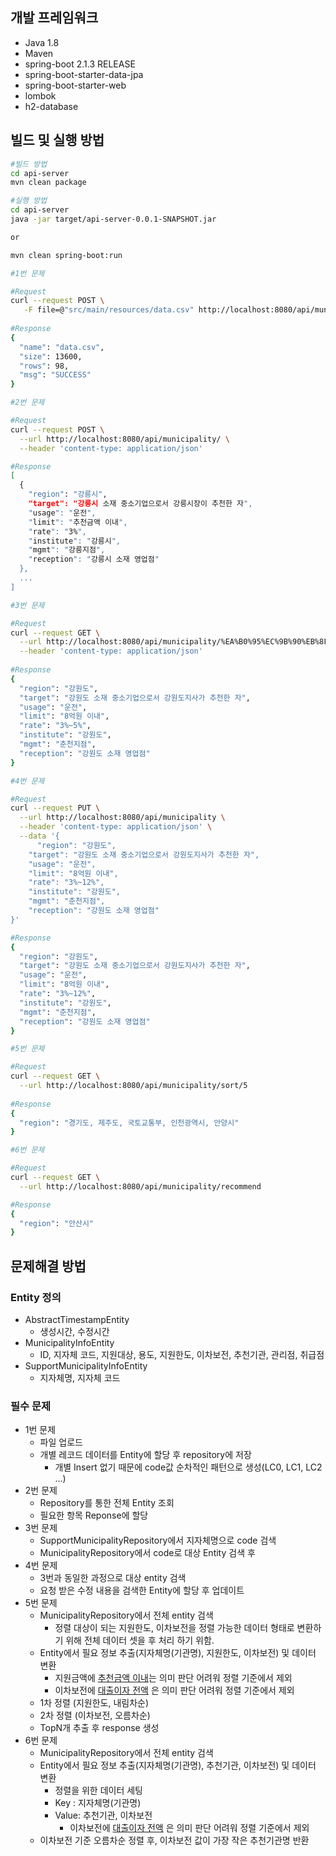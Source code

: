 ## 개발 프레임워크

- Java 1.8
- Maven
- spring-boot 2.1.3 RELEASE
- spring-boot-starter-data-jpa
- spring-boot-starter-web
- lombok
- h2-database



## 빌드 및 실행 방법

```bash
#빌드 방법
cd api-server
mvn clean package

#실행 방법
cd api-server
java -jar target/api-server-0.0.1-SNAPSHOT.jar

or 

mvn clean spring-boot:run
```



```bash
#1번 문제

#Request
curl --request POST \
   -F file=@"src/main/resources/data.csv" http://localhost:8080/api/municipality/upload
   
#Response
{
  "name": "data.csv",
  "size": 13600,
  "rows": 98,
  "msg": "SUCCESS"
}
```



```bash
#2번 문제

#Request
curl --request POST \
  --url http://localhost:8080/api/municipality/ \
  --header 'content-type: application/json'

#Response
[
  {
    "region": "강릉시",
    "target": "강릉시 소재 중소기업으로서 강릉시장이 추천한 자",
    "usage": "운전",
    "limit": "추천금액 이내",
    "rate": "3%",
    "institute": "강릉시",
    "mgmt": "강릉지점",
    "reception": "강릉시 소재 영업점"
  },
  ...
]
```



```bash
#3번 문제

#Request
curl --request GET \
  --url http://localhost:8080/api/municipality/%EA%B0%95%EC%9B%90%EB%8F%84 \
  --header 'content-type: application/json'
  
#Response
{
  "region": "강원도",
  "target": "강원도 소재 중소기업으로서 강원도지사가 추천한 자",
  "usage": "운전",
  "limit": "8억원 이내",
  "rate": "3%~5%",
  "institute": "강원도",
  "mgmt": "춘천지점",
  "reception": "강원도 소재 영업점"
}

```



```bash
#4번 문제

#Request
curl --request PUT \
  --url http://localhost:8080/api/municipality \
  --header 'content-type: application/json' \
  --data '{
	  "region": "강원도",
    "target": "강원도 소재 중소기업으로서 강원도지사가 추천한 자",
    "usage": "운전",
    "limit": "8억원 이내",
    "rate": "3%~12%",
    "institute": "강원도",
    "mgmt": "춘천지점",
    "reception": "강원도 소재 영업점"
}'

#Response
{
  "region": "강원도",
  "target": "강원도 소재 중소기업으로서 강원도지사가 추천한 자",
  "usage": "운전",
  "limit": "8억원 이내",
  "rate": "3%~12%",
  "institute": "강원도",
  "mgmt": "춘천지점",
  "reception": "강원도 소재 영업점"
}
```



```bash
#5번 문제

#Request
curl --request GET \
  --url http://localhost:8080/api/municipality/sort/5
  
#Response
{
  "region": "경기도, 제주도, 국토교통부, 인천광역시, 안양시"
}
```



```bash
#6번 문제

#Request
curl --request GET \
  --url http://localhost:8080/api/municipality/recommend

#Response
{
  "region": "안산시"
}

```



## 문제해결 방법

### Entity 정의

- AbstractTimestampEntity
  - 생성시간, 수정시간 
- MunicipalityInfoEntity
  - ID, 지자체 코드, 지원대상, 용도, 지원한도, 이차보전, 추천기관, 관리점, 취급점
- SupportMunicipalityInfoEntity
  - 지자체명, 지자체 코드



### 필수 문제

- 1번 문제
  - 파일 업로드
  - 개별 레코드 데이터를 Entity에 할당 후 repository에 저장
    - 개별 Insert 없기 때문에 code값 순차적인 패턴으로 생성(LC0, LC1, LC2 …)
- 2번 문제
  - Repository를 통한 전체 Entity 조회
  - 필요한 항목 Reponse에 할당
- 3번 문제
  - SupportMunicipalityRepository에서 지자체명으로 code 검색
  - MunicipalityRepository에서 code로 대상 Entity 검색 후
- 4번 문제
  - 3번과 동일한 과정으로 대상 entity 검색
  - 요청 받은 수정 내용을 검색한 Entity에 할당 후 업데이트
- 5번 문제
  - MunicipalityRepository에서 전체 entity 검색
    - 정렬 대상이 되는 지원한도, 이차보전을 정렬 가능한 데이터 형태로 변환하기 위해 전체 데이터 셋을 후 처리 하기 위함.
  - Entity에서 필요 정보 추출(지자체명(기관명), 지원한도, 이차보전) 및 데이터 변환
    - 지원금액에 <u>추천금액 이내</u>는 의미 판단 어려워 정렬 기준에서 제외
    - 이차보전에 <u>대출이자 전액</u> 은 의미 판단 어려워 정렬 기준에서 제외
  - 1차 정렬 (지원한도, 내림차순)
  - 2차 정렬 (이차보전, 오름차순)
  - TopN개 추출 후 response 생성
- 6번 문제
  - MunicipalityRepository에서 전체 entity 검색
  - Entity에서 필요 정보 추출(지자체명(기관명), 추천기관, 이차보전) 및 데이터 변환
    - 정렬을 위한 데이터 세팅
    - Key : 지자체명(기관명)
    - Value: 추천기관, 이차보전
      - 이차보전에 <u>대출이자 전액</u> 은 의미 판단 어려워 정렬 기준에서 제외
  - 이차보전 기준 오름차순 정렬 후, 이차보전 값이 가장 작은 추천기관명 반환